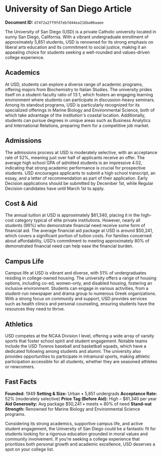 # University of San Diego Article

**Document ID:** `d74f2a2ff9fd7eb7d44ea216ba06aaee`

The University of San Diego (USD) is a private Catholic university located in sunny San Diego, California. With a vibrant undergraduate enrollment of approximately 5,851 students, USD is renowned for its strong emphasis on liberal arts education and its commitment to social justice, making it an appealing choice for students seeking a well-rounded and values-driven college experience.

## Academics
At USD, students can explore a diverse range of academic programs, offering majors from Biochemistry to Italian Studies. The university prides itself on a student-faculty ratio of 13:1, which fosters an engaging learning environment where students can participate in discussion-heavy seminars. Among its standout programs, USD is particularly recognized for its specialized offerings in Marine Biology and Environmental Science, both of which take advantage of the institution's coastal location. Additionally, students can pursue degrees in unique areas such as Business Analytics and International Relations, preparing them for a competitive job market.

## Admissions
The admissions process at USD is moderately selective, with an acceptance rate of 52%, meaning just over half of applicants receive an offer. The average high school GPA of admitted students is an impressive 4.02, indicating that strong academic performance is crucial for prospective students. USD encourages applicants to submit a high school transcript, an essay, and a letter of recommendation as part of their application. Early Decision applications should be submitted by December 1st, while Regular Decision candidates have until March 1st to apply.

## Cost & Aid
The annual tuition at USD is approximately $61,340, placing it in the high-cost category typical of elite private institutions. However, nearly all students (99%) who demonstrate financial need receive some form of financial aid. The average financial aid package at USD is around $50,241, which covers a significant portion of tuition costs. For families concerned about affordability, USD’s commitment to meeting approximately 80% of demonstrated financial need can help ease the financial burden.

## Campus Life
Campus life at USD is vibrant and diverse, with 51% of undergraduates residing in college-owned housing. The university offers a range of housing options, including co-ed, women-only, and disabled housing, fostering an inclusive environment. Students can engage in various activities, from a student-run newspaper and drama group to numerous Greek organizations. With a strong focus on community and support, USD provides services such as health clinics and personal counseling, ensuring students have the resources they need to thrive.

## Athletics
USD competes at the NCAA Division I level, offering a wide array of varsity sports that foster school spirit and student engagement. Notable teams include the USD Toreros baseball and basketball squads, which have a dedicated following among students and alumni. The university also provides opportunities to participate in intramural sports, making athletic participation accessible for all students, whether they are seasoned athletes or newcomers.

## Fast Facts
**Founded:** 1949
**Setting & Size:** Urban • 5,851 undergrads
**Acceptance Rate:** 52% (moderately selective)
**Price Tag (Before Aid):** High – $61,340 per year
**Aid Generosity:** Avg package $50,241 • meets ≈ 80% of need
**Stand-out Strength:** Renowned for Marine Biology and Environmental Science programs.

Considering its strong academics, supportive campus life, and active student engagement, the University of San Diego could be a fantastic fit for students looking for a rigorous education grounded in moral values and community involvement. If you’re seeking a college experience that prioritizes both personal growth and academic excellence, USD deserves a spot on your college list.
